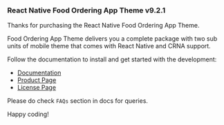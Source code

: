 ### React Native Food Ordering App Theme v9.2.1

Thanks for purchasing the React Native Food Ordering App Theme.

Food Ordering App Theme delivers you a complete package with two sub units of mobile theme that comes with React Native and CRNA support.

Follow the documentation to install and get started with the development:

* [Documentation](https://docs-market.nativebase.io/react-native-food-ordering-app-ui/)
* [Product Page](https://market.nativebase.io/view/react-native-food-ordering-app)
* [License Page](https://market.nativebase.io/licenses)

Please do check `FAQs` section in docs for queries.

Happy coding!
